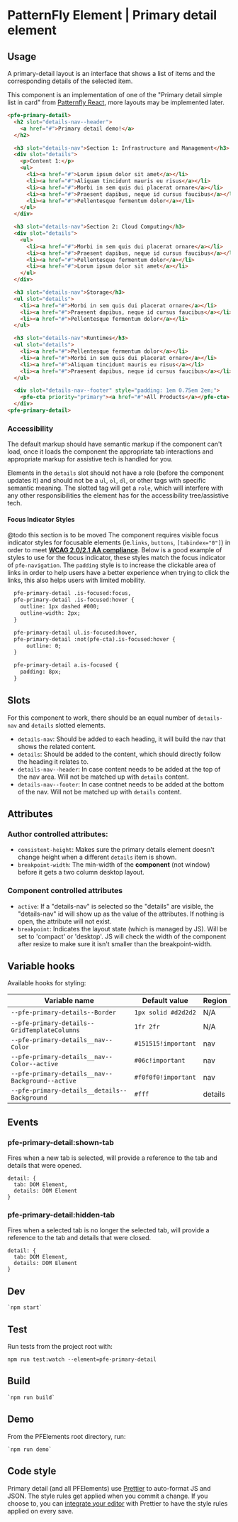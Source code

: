 # PatternFly Element | Primary detail element

## Usage

A primary-detail layout is an interface that shows a list of items and the corresponding details of the selected item.

This component is an implementation of one of the "Primary detail simple list in card" from [Patternfly React](https://www.patternfly.org/v4/demos/primary-detail), more layouts may be implemented later.

```html
<pfe-primary-detail>
  <h2 slot="details-nav--header">
    <a href="#">Primary detail demo!</a>
  </h2>

  <h3 slot="details-nav">Section 1: Infrastructure and Management</h3>
  <div slot="details">
    <p>Content 1:</p>
    <ul>
      <li><a href="#">Lorum ipsum dolor sit amet</a></li>
      <li><a href="#">Aliquam tincidunt mauris eu risus</a></li>
      <li><a href="#">Morbi in sem quis dui placerat ornare</a></li>
      <li><a href="#">Praesent dapibus, neque id cursus faucibus</a></li>
      <li><a href="#">Pellentesque fermentum dolor</a></li>
    </ul>
  </div>

  <h3 slot="details-nav">Section 2: Cloud Computing</h3>
  <div slot="details">
    <ul>
      <li><a href="#">Morbi in sem quis dui placerat ornare</a></li>
      <li><a href="#">Praesent dapibus, neque id cursus faucibus</a></li>
      <li><a href="#">Pellentesque fermentum dolor</a></li>
      <li><a href="#">Lorum ipsum dolor sit amet</a></li>
    </ul>
  </div>

  <h3 slot="details-nav">Storage</h3>
  <ul slot="details">
    <li><a href="#">Morbi in sem quis dui placerat ornare</a></li>
    <li><a href="#">Praesent dapibus, neque id cursus faucibus</a></li>
    <li><a href="#">Pellentesque fermentum dolor</a></li>
  </ul>

  <h3 slot="details-nav">Runtimes</h3>
  <ul slot="details">
    <li><a href="#">Pellentesque fermentum dolor</a></li>
    <li><a href="#">Morbi in sem quis dui placerat ornare</a></li>
    <li><a href="#">Aliquam tincidunt mauris eu risus</a></li>
    <li><a href="#">Praesent dapibus, neque id cursus faucibus</a></li>
  </ul>

  <div slot="details-nav--footer" style="padding: 1em 0.75em 2em;">
    <pfe-cta priority="primary"><a href="#">All Products</a></pfe-cta>
  </div>
<pfe-primary-detail>
```

### Accessibility

The default markup should have semantic markup if the component can't load, once it loads the component the appropriate tab interactions and appropriate markup for assistive tech is handled for you.

Elements in the `details` slot should not have a role (before the component updates it) and should not be a `ul`, `ol`, `dl`, or other tags with specific semantic meaning. The slotted tag will get a `role`, which will interfere with any other responsibilities the element has for the accessibility tree/assistive tech.

#### Focus Indicator Styles
@todo this section is to be moved
The component requires visible focus indicator styles for focusable elements (ie.`links`, `buttons`, `[tabindex="0"]`) in order to meet [**WCAG 2.0/2.1 AA compliance**](https://www.w3.org/WAI/WCAG21/quickref/#focus-visible). Below is a good example of styles to use for the focus indicator, these styles match the focus indicator of `pfe-navigation`. The `padding` style is to increase the clickable area of links in order to help users have a better experience when trying to click the links, this also helps users with limited mobility.

```html
  pfe-primary-detail .is-focused:focus,
  pfe-primary-detail .is-focused:hover {
    outline: 1px dashed #000;
    outline-width: 2px;
  }

  pfe-primary-detail ul.is-focused:hover,
  pfe-primary-detail :not(pfe-cta).is-focused:hover {
      outline: 0;
  }

  pfe-primary-detail a.is-focused {
    padding: 8px;
  }
```

## Slots

For this component to work, there should be an equal number of `details-nav` and `details` slotted elements.

- `details-nav`: Should be added to each heading, it will build the nav that shows the related content.
- `details`: Should be added to the content, which should directly follow the heading it relates to.
- `details-nav--header`: In case content needs to be added at the top of the nav area. Will not be matched up with `details` content.
- `details-nav--footer`: In case contnet needs to be added at the bottom of the nav. Will not be matched up with `details` content.

## Attributes

### Author controlled attributes:
- `consistent-height`: Makes sure the primary details element doesn't change height when a different `details` item is shown.
- `breakpoint-width`: The min-width of the **component** (not window) before it gets a two column desktop layout.

### Component controlled attributes
- `active`: If a "details-nav" is selected so the "details" are visible, the "details-nav" id will show up as the value of the attributes. If nothing is open, the attribute will not exist.
- `breakpoint`: Indicates the layout state (which is managed by JS). Will be set to 'compact' or 'desktop'. JS will check the width of the component after resize to make sure it isn't smaller than the breakpoint-width.


## Variable hooks

Available hooks for styling:

| Variable name | Default value | Region |
| --- | --- | --- |
| `--pfe-primary-details--Border` | `1px solid #d2d2d2` | N/A |
| `--pfe-primary-details--GridTemplateColumns` | `1fr 2fr` | N/A |
| `--pfe-primary-details__nav--Color` | `#151515!important` | nav |
| `--pfe-primary-details__nav--Color--active` | `#06c!important` | nav |
| `--pfe-primary-details__nav--Background--active` | `#f0f0f0!important` | nav |
| `--pfe-primary-details__details--Background` | `#fff` | details |


## Events

### pfe-primary-detail:shown-tab

Fires when a new tab is selected, will provide a reference to the tab and details that were opened.

```
detail: {
  tab: DOM Element,
  details: DOM Element
}
```

### pfe-primary-detail:hidden-tab

Fires when a selected tab is no longer the selected tab, will provide a reference to the tab and details that were closed.

```
detail: {
  tab: DOM Element,
  details: DOM Element
}
```


<!-- ## Dependencies
Describe any dependent elements or libraries here too. -->

## Dev

    `npm start`

## Test

Run tests from the project root with:
```
npm run test:watch --element=pfe-primary-detail
```

## Build

    `npm run build`

## Demo

From the PFElements root directory, run:

    `npm run demo`

## Code style

Primary detail (and all PFElements) use [Prettier][prettier] to auto-format JS and JSON. The style rules get applied when you commit a change. If you choose to, you can [integrate your editor][prettier-ed] with Prettier to have the style rules applied on every save.

[prettier]: https://github.com/prettier/prettier/
[prettier-ed]: https://prettier.io/docs/en/editors.html
[web-component-tester]: https://github.com/Polymer/web-component-tester
